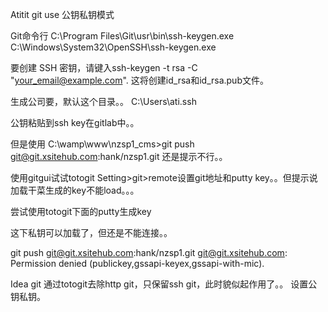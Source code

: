 Atitit git use 公钥私钥模式

Git命令行
C:\Program Files\Git\usr\bin\ssh-keygen.exe
C:\Windows\System32\OpenSSH\ssh-keygen.exe

要创建 SSH 密钥，请键入ssh-keygen -t rsa -C "your_email@example.com". 这将创建id_rsa和id_rsa.pub文件。

生成公司要，默认这个目录。。
C:\Users\ati\.ssh

公钥粘贴到ssh key在gitlab中。。

但是使用
C:\wamp\www\nzsp1_cms>git push git@git.xsitehub.com:hank/nzsp1.git
还是提示不行。。


使用gitgui试试totogit
Setting>git>remote设置git地址和putty key。。但提示说加载干菜生成的key不能load。。。

尝试使用totogit下面的putty生成key

这下私钥可以加载了，但还是不能连接。。

git push git@git.xsitehub.com:hank/nzsp1.git
git@git.xsitehub.com: Permission denied (publickey,gssapi-keyex,gssapi-with-mic).



Idea git
通过totogit去除http git，只保留ssh git，此时貌似起作用了。。
设置公钥私钥。
